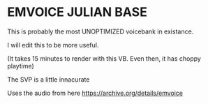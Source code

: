 # EMVOICE JULIAN BASE

This is probably the most UNOPTIMIZED voicebank in existance. 

I will edit this to be more useful. 

(It takes 15 minutes to render with this VB. Even then, it has choppy playtime)

The SVP is a little innacurate

Uses the audio from here https://archive.org/details/emvoice
